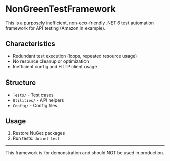 # NonGreenTestFramework

This is a purposely inefficient, non-eco-friendly .NET 6 test automation framework for API testing (Amazon.in example).

## Characteristics
- Redundant test execution (loops, repeated resource usage)
- No resource cleanup or optimization
- Inefficient config and HTTP client usage

## Structure
- `Tests/` - Test cases
- `Utilities/` - API helpers
- `Config/` - Config files

## Usage
1. Restore NuGet packages
2. Run tests: `dotnet test`

---
This framework is for demonstration and should NOT be used in production.

